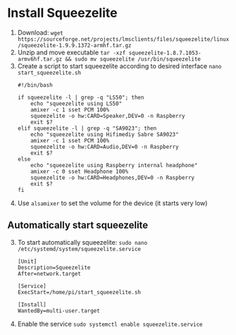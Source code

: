 

# Install Squeezelite
1. Download: `wget https://sourceforge.net/projects/lmsclients/files/squeezelite/linux/squeezelite-1.9.9.1372-armhf.tar.gz`
1. Unzip and move executable `tar -xzf squeezelite-1.8.7.1053-armv6hf.tar.gz && sudo mv squeezelite /usr/bin/squeezelite`
1. Create a script to start squeezelite according to desired interface `nano start_squeezelite.sh`
    ```
    #!/bin/bash

    if squeezelite -l | grep -q "LS50"; then
        echo "squeezelite using LS50"
        amixer -c 1 sset PCM 100%
        squeezelite -o hw:CARD=Speaker,DEV=0 -n Raspberry
        exit $?
    elif squeezelite -l | grep -q "SA9023"; then
        echo "squeezelite using Hifimediy Sabre SA9023"
        amixer -c 1 sset PCM 100%
        squeezelite -o hw:CARD=Audio,DEV=0 -n Raspberry
        exit $?
    else
        echo "squeezelite using Raspberry internal headphone"
        amixer -c 0 sset Headphone 100%
        squeezelite -o hw:CARD=Headphones,DEV=0 -n Raspberry
        exit $?
    fi
    ```
1. Use `alsamixer` to set the volume for the device (it starts very low)

## Automatically start squeezelite
3. To start automatically squeezelite: `sudo nano /etc/systemd/system/squeezelite.service`
    ```
    [Unit]
    Description=Squeezelite
    After=network.target

    [Service]
    ExecStart=/home/pi/start_squeezelite.sh

    [Install]
    WantedBy=multi-user.target
    ```
1. Enable the service `sudo systemctl enable squeezelite.service`


